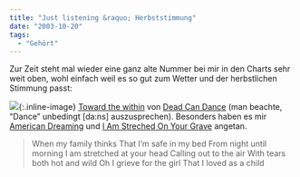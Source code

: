 ```yaml
---
title: "Just listening &raquo; Herbststimmung"
date: "2003-10-20"
tags:
  - "Gehört"
---
```


Zur Zeit steht mal wieder eine ganz alte Nummer bei mir in den Charts sehr weit oben, wohl einfach weil es so gut zum Wetter und der herbstlichen Stimmung passt:

![](/images/couchblog/toward.jpg){:.inline-image} [Toward the within](http://www.dcdwithin.com/discography.pl?caduceus=towardthewithin) von [Dead Can Dance](http://www.dcdwithin.com/) (man beachte, “Dance” unbedingt \[da:ns\] auszusprechen). Besonders haben es mir [American Dreaming](http://www.lyricsdir.com/d/dead-can-dance/american-dreaming.php) und [I Am Streched On Your Grave](http://www.lyricsdir.com/d/dead-can-dance/i-am-stretched-on-your-grave.php) angetan.

> When my family thinks
> That I’m safe in my bed
> From night until morning
> I am stretched at your head
> Calling out to the air
> With tears both hot and wild
> Oh I grieve for the girl
> That I loved as a child
